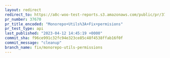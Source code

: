 ```yaml
---
layout: redirect
redirect_to: https://a8c-woo-test-reports.s3.amazonaws.com/public/pr/37670/api/index.html
pr_number: 37670
pr_title_encoded: "Monorepo+Utils%3A+Fix+permisions"
pr_test_type: api
last_published: "2023-04-12 14:45:19 +0000"
commit_sha: f96ce991c32fc94e323ce85c48f4538ffab16f0f
commit_message: "cleanup"
branch_name: fix/monorepo-utils-permissions
---
```

